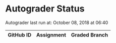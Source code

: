# Autograder Status
Autograder last run at: October 08, 2018 at 06:40

| GitHub ID | Assignment | Graded Branch |
|-----------|------------|---------------|
